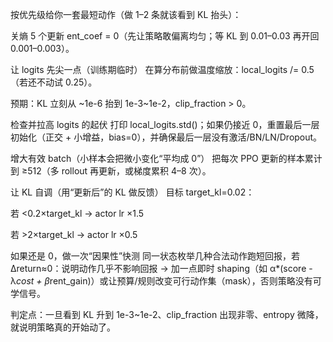 按优先级给你一套最短动作（做 1–2 条就该看到 KL 抬头）：

关熵 5 个更新
ent_coef = 0（先让策略敢偏离均匀；等 KL 到 0.01–0.03 再开回 0.001–0.003）。

让 logits 先尖一点（训练期临时）
在算分布前做温度缩放：local_logits /= 0.5（若还不动试 0.25）。

预期：KL 立刻从 ~1e-6 抬到 1e-3~1e-2，clip_fraction > 0。

检查并拉高 logits 的起伏
打印 local_logits.std()；如果仍接近 0，重置最后一层初始化（正交 + 小增益，bias=0），并确保最后一层没有激活/BN/LN/Dropout。

增大有效 batch（小样本会把微小变化“平均成 0”）
把每次 PPO 更新的样本累计到 ≥512（多 rollout 再更新，或梯度累积 4–8 次）。

让 KL 自调（用“更新后”的 KL 做反馈）
目标 target_kl=0.02：

若 <0.2×target_kl → actor lr ×1.5

若 >2×target_kl → actor lr ×0.5

如果还是 0，做一次“因果性”快测
同一状态枚举几种合法动作跑短回报，若 Δreturn≈0：说明动作几乎不影响回报 → 加一点即时 shaping（如 α*(score - λ*cost + β*rent_gain)）或让预算/规则改变可行动作集（mask），否则策略没有可学信号。

判定点：一旦看到 KL 升到 1e-3~1e-2、clip_fraction 出现非零、entropy 微降，就说明策略真的开始动了。